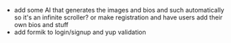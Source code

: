 - add some AI that generates the images and bios and such automatically so it's an infinite scroller? or make registration and have users add their own bios and stuff
- add formik to login/signup and yup validation
